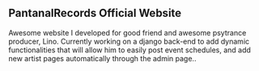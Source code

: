 ## PantanalRecords Official Website
Awesome website I developed for good friend and awesome psytrance producer, Lino.
Currently working on a django back-end to add dynamic functionalities that will allow him to easily post event schedules, and
add new artist pages automatically through the admin page..